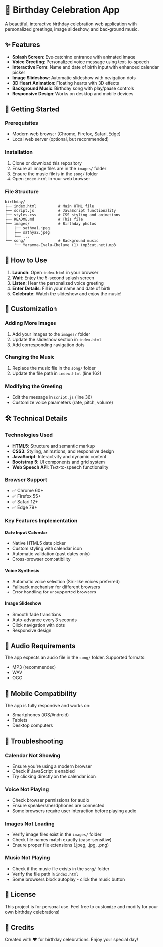 # 🎉 Birthday Celebration App

A beautiful, interactive birthday celebration web application with personalized greetings, image slideshow, and background music.

## ✨ Features

- **Splash Screen**: Eye-catching entrance with animated image
- **Voice Greeting**: Personalized voice message using text-to-speech
- **Interactive Form**: Name and date of birth input with enhanced calendar picker
- **Image Slideshow**: Automatic slideshow with navigation dots
- **3D Heart Animation**: Floating hearts with 3D effects
- **Background Music**: Birthday song with play/pause controls
- **Responsive Design**: Works on desktop and mobile devices

## 🚀 Getting Started

### Prerequisites
- Modern web browser (Chrome, Firefox, Safari, Edge)
- Local web server (optional, but recommended)

### Installation

1. Clone or download this repository
2. Ensure all image files are in the `images/` folder
3. Ensure the music file is in the `song/` folder
4. Open `index.html` in your web browser

### File Structure
```
birthday/
├── index.html          # Main HTML file
├── script.js           # JavaScript functionality
├── styles.css          # CSS styling and animations
├── README.md           # This file
├── images/             # Birthday photos
│   ├── sathya1.jpeg
│   ├── sathya2.jpeg
│   └── ...
└── song/               # Background music
    └── Yaramma-Ivalu-Cheluve (1) (mp3cut.net).mp3
```

## 🎯 How to Use

1. **Launch**: Open `index.html` in your browser
2. **Wait**: Enjoy the 5-second splash screen
3. **Listen**: Hear the personalized voice greeting
4. **Enter Details**: Fill in your name and date of birth
5. **Celebrate**: Watch the slideshow and enjoy the music!

## 🎨 Customization

### Adding More Images
1. Add your images to the `images/` folder
2. Update the slideshow section in `index.html`
3. Add corresponding navigation dots

### Changing the Music
1. Replace the music file in the `song/` folder
2. Update the file path in `index.html` (line 162)

### Modifying the Greeting
- Edit the message in `script.js` (line 36)
- Customize voice parameters (rate, pitch, volume)

## 🛠️ Technical Details

### Technologies Used
- **HTML5**: Structure and semantic markup
- **CSS3**: Styling, animations, and responsive design
- **JavaScript**: Interactivity and dynamic content
- **Bootstrap 5**: UI components and grid system
- **Web Speech API**: Text-to-speech functionality

### Browser Support
- ✅ Chrome 60+
- ✅ Firefox 55+
- ✅ Safari 12+
- ✅ Edge 79+

### Key Features Implementation

#### Date Input Calendar
- Native HTML5 date picker
- Custom styling with calendar icon
- Automatic validation (past dates only)
- Cross-browser compatibility

#### Voice Synthesis
- Automatic voice selection (Siri-like voices preferred)
- Fallback mechanism for different browsers
- Error handling for unsupported browsers

#### Image Slideshow
- Smooth fade transitions
- Auto-advance every 3 seconds
- Click navigation with dots
- Responsive design

## 🎵 Audio Requirements

The app expects an audio file in the `song/` folder. Supported formats:
- MP3 (recommended)
- WAV
- OGG

## 📱 Mobile Compatibility

The app is fully responsive and works on:
- Smartphones (iOS/Android)
- Tablets
- Desktop computers

## 🔧 Troubleshooting

### Calendar Not Showing
- Ensure you're using a modern browser
- Check if JavaScript is enabled
- Try clicking directly on the calendar icon

### Voice Not Playing
- Check browser permissions for audio
- Ensure speakers/headphones are connected
- Some browsers require user interaction before playing audio

### Images Not Loading
- Verify image files exist in the `images/` folder
- Check file names match exactly (case-sensitive)
- Ensure proper file extensions (.jpeg, .jpg, .png)

### Music Not Playing
- Check if the music file exists in the `song/` folder
- Verify the file path in `index.html`
- Some browsers block autoplay - click the music button

## 📄 License

This project is for personal use. Feel free to customize and modify for your own birthday celebrations!

## 🎂 Credits

Created with ❤️ for birthday celebrations. Enjoy your special day!
